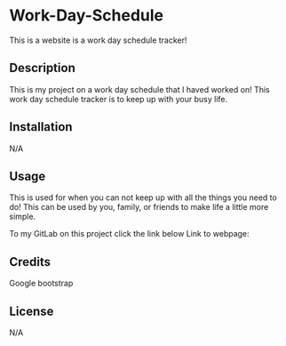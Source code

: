 # Work-Day-Schedule
This is a website is a work day schedule tracker!

## Description
This is my project on a work day schedule that I haved worked on! This work day schedule tracker is to keep up with your busy life.

## Installation
N/A

## Usage
This is used for when you can not keep up with all the things you need to do! This can be used by you, family, or friends to make life a little more simple.

To my GitLab on this project click the link below
Link to webpage: 

## Credits
Google
bootstrap

## License
N/A


